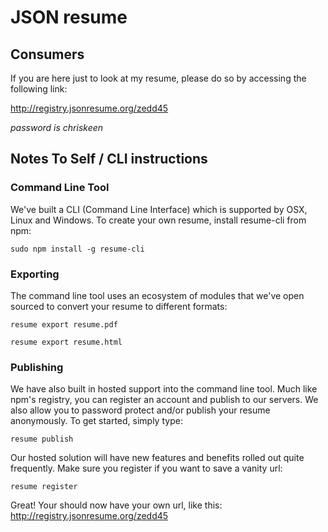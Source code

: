 # JSON resume

## Consumers

If you are here just to look at my resume, please do so by accessing the following link: 

http://registry.jsonresume.org/zedd45

*password is chriskeen*

## Notes To Self / CLI instructions

### Command Line Tool
We've built a CLI (Command Line Interface) which is supported by OSX, Linux and Windows. To create your own resume, install resume-cli from npm:

    sudo npm install -g resume-cli

### Exporting
The command line tool uses an ecosystem of modules that we've open sourced to convert your resume to different formats:

    resume export resume.pdf

    resume export resume.html

### Publishing
We have also built in hosted support into the command line tool. Much like npm's registry, you can register an account and publish to our servers. We also allow you to password protect and/or publish your resume anonymously. To get started, simply type:

    resume publish

Our hosted solution will have new features and benefits rolled out quite frequently. Make sure you register if you want to save a vanity url:

    resume register

Great! Your should now have your own url, like this: 
http://registry.jsonresume.org/zedd45

<!-- You can also access exported version of your resume: 
http://registry.jsonresume.org/zedd45.pdf 
http://registry.jsonresume.org/zedd45.txt
-->
